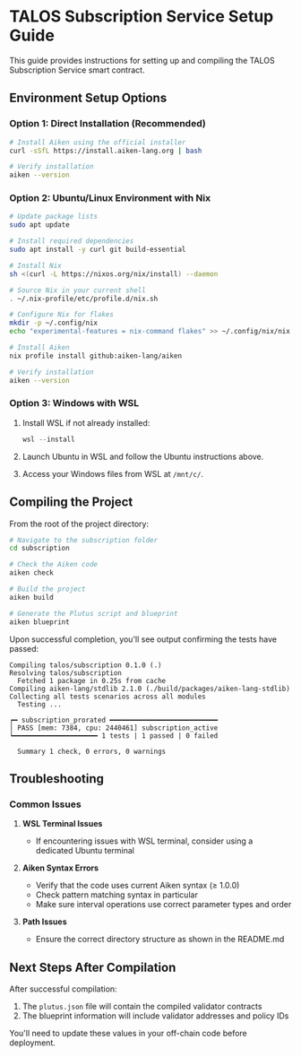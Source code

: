# TALOS Subscription Service Setup Guide

This guide provides instructions for setting up and compiling the TALOS Subscription Service smart contract.

## Environment Setup Options

### Option 1: Direct Installation (Recommended)

```bash
# Install Aiken using the official installer
curl -sSfL https://install.aiken-lang.org | bash

# Verify installation
aiken --version
```

### Option 2: Ubuntu/Linux Environment with Nix

```bash
# Update package lists
sudo apt update

# Install required dependencies
sudo apt install -y curl git build-essential

# Install Nix
sh <(curl -L https://nixos.org/nix/install) --daemon

# Source Nix in your current shell
. ~/.nix-profile/etc/profile.d/nix.sh

# Configure Nix for flakes
mkdir -p ~/.config/nix
echo "experimental-features = nix-command flakes" >> ~/.config/nix/nix.conf

# Install Aiken
nix profile install github:aiken-lang/aiken

# Verify installation
aiken --version
```

### Option 3: Windows with WSL

1. Install WSL if not already installed:
   ```powershell
   wsl --install
   ```

2. Launch Ubuntu in WSL and follow the Ubuntu instructions above.

3. Access your Windows files from WSL at `/mnt/c/`.

## Compiling the Project

From the root of the project directory:

```bash
# Navigate to the subscription folder
cd subscription

# Check the Aiken code
aiken check

# Build the project
aiken build

# Generate the Plutus script and blueprint
aiken blueprint
```

Upon successful completion, you'll see output confirming the tests have passed:

```
Compiling talos/subscription 0.1.0 (.)
Resolving talos/subscription
  Fetched 1 package in 0.25s from cache
Compiling aiken-lang/stdlib 2.1.0 (./build/packages/aiken-lang-stdlib)
Collecting all tests scenarios across all modules
  Testing ...

┍━ subscription_prorated ━━━━━━━━━━━━━━━━━━━━━━━━━━━
│ PASS [mem: 7384, cpu: 2440461] subscription_active
┕━━━━━━━━━━━━━━━━━━━━━ 1 tests | 1 passed | 0 failed

  Summary 1 check, 0 errors, 0 warnings
```

## Troubleshooting

### Common Issues

1. **WSL Terminal Issues**
   - If encountering issues with WSL terminal, consider using a dedicated Ubuntu terminal

2. **Aiken Syntax Errors**
   - Verify that the code uses current Aiken syntax (≥ 1.0.0)
   - Check pattern matching syntax in particular
   - Make sure interval operations use correct parameter types and order

3. **Path Issues**
   - Ensure the correct directory structure as shown in the README.md

## Next Steps After Compilation

After successful compilation:

1. The `plutus.json` file will contain the compiled validator contracts
2. The blueprint information will include validator addresses and policy IDs

You'll need to update these values in your off-chain code before deployment. 